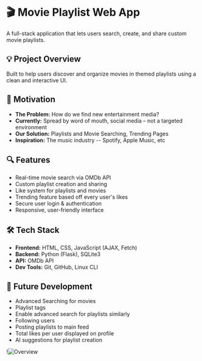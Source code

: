 # 🎬 Movie Playlist Web App

A full-stack application that lets users search, create, and share custom movie playlists.

## 💡 Project Overview
Built to help users discover and organize movies in themed playlists using a clean and interactive UI.

## 🧠 Motivation
- **The Problem:** How do we find new entertainment media?
- **Currently:** Spread by word of mouth, social media – not a targeted environment
- **Our Solution:** Playlists and Movie Searching, Trending Pages
- **Inspiration:** The music industry -- Spotify, Apple Music, etc

## 🔍 Features
- Real-time movie search via OMDb API
- Custom playlist creation and sharing
- Like system for playlists and movies
- Trending feature based off every user's likes
- Secure user login & authentication
- Responsive, user-friendly interface

## 🛠️ Tech Stack
- **Frontend:** HTML, CSS, JavaScript (AJAX, Fetch)
- **Backend:** Python (Flask), SQLite3
- **API:** OMDb API
- **Dev Tools:** Git, GitHub, Linux CLI

## 🔮 Future Development
- Advanced Searching for movies
- Playlist tags
- Enable advanced search for playlists similarly
- Following users
- Posting playlists to main feed
- Total likes per user displayed on profile
- AI suggestions for playlist creation

!![Overview](images/overview.png)
